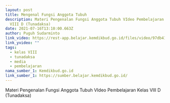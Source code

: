 ```yaml
---
layout: post
title: Mengenal Fungsi Anggota Tubuh
description: Materi Pengenalan Fungsi Anggota Tubuh VIdeo Pembelajaran Kelas
  VIII D (Tunadaksa)
date: 2021-07-16T13:10:00.663Z
author: Puguh Sudarminto
link_video: https://rest-app.belajar.kemdikbud.go.id/files/video/97db412a09c1483c8455b2b8d27432e1.mp4
link_yvideo: ""
tags:
  - kelas VIII
  - tunadaksa
  - media
  - pembelajaran
nama_sumber_1: Kemdikbud.go.id
link_sumber_1: https://sumber.belajar.kemdikbud.go.id/
---
```

Materi Pengenalan Fungsi Anggota Tubuh VIdeo Pembelajaran Kelas VIII D (Tunadaksa)